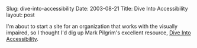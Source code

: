 Slug: dive-into-accessibility
Date: 2003-08-21
Title: Dive Into Accessibility
layout: post

I&#39;m about to start a site for an organization that works with the visually impaired, so I thought I&#39;d dig up Mark Pilgrim&#39;s excellent resource, <a href="http://diveintoaccessibility.org/">Dive Into Accessibility</a>.
